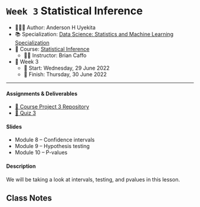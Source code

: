 `Week 3` Statistical Inference
================

-   👨🏻‍💻 Author: Anderson H Uyekita
-   📚 Specialization: <a
    href="https://www.coursera.org/specializations/data-science-statistics-machine-learning"
    target="_blank" rel="noopener">Data Science: Statistics and Machine
    Learning Specialization</a>
-   📖 Course:
    <a href="https://www.coursera.org/learn/statistical-inference"
    target="_blank" rel="noopener">Statistical Inference</a>
    -   🧑‍🏫 Instructor: Brian Caffo
-   📆 Week 3
    -   🚦 Start: Wednesday, 29 June 2022
    -   🏁 Finish: Thursday, 30 June 2022

------------------------------------------------------------------------

#### Assignments & Deliverables

-   [🚀 Course Project 3
    Repository](https://github.com/AndersonUyekita/statistical-inference_course-project-3)
-   [📝 Quiz 3](./quiz-3_statistical-inference.md)

#### Slides

-   Module 8 – Confidence intervals
-   Module 9 – Hypothesis testing
-   Module 10 – P-values

#### Description

We will be taking a look at intervals, testing, and pvalues in this
lesson.

## Class Notes

